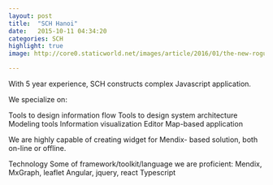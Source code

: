 ```yaml
---
layout: post
title:  "SCH Hanoi"
date:   2015-10-11 04:34:20
categories: SCH
highlight: true
image: http://core0.staticworld.net/images/article/2016/01/the-new-rogue-it-a-growing-invisible-threat-to-your-it-operations-100639744-primary.idge.jpg

---
```

With 5 year experience, SCH constructs complex Javascript application.

We specialize on:

Tools to design information flow
Tools to design system architecture
Modeling tools
Information visualization
Editor
Map-based application

We are highly capable of creating widget for Mendix- based solution, both on-line or offline. 

Technology
Some of framework/toolkit/language we are proficient:
Mendix, MxGraph, leaflet
Angular, jquery, react
Typescript
